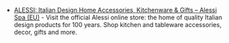 - [ALESSI: Italian Design Home Accessories, Kitchenware & Gifts – Alessi Spa (EU)](https://alessi.com/) - Visit the official Alessi online store: the home of quality Italian design products for 100 years. Shop kitchen and tableware accessories, decor, gifts and more.